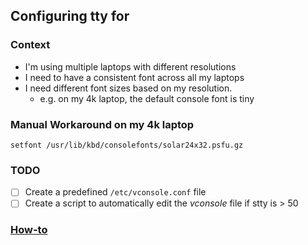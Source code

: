 ## Configuring tty for 

### Context
- I'm using multiple laptops with different resolutions
- I need to have a consistent font across all my laptops
- I need different font sizes based on my resolution. 
   - e.g. on my 4k laptop, the default console font is tiny


### Manual Workaround on my 4k laptop
`setfont /usr/lib/kbd/consolefonts/solar24x32.psfu.gz`


### TODO
- [ ] Create a predefined `/etc/vconsole.conf` file
- [ ] Create a script to automatically edit the _vconsole_ file if stty is > 50

### [How-to](https://ask.fedoraproject.org/t/hwo-to-increase-the-size-of-tty-font/2604/2)
